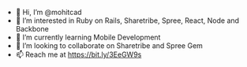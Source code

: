 - 👋 Hi, I’m @mohitcad
- 👀 I’m interested in Ruby on Rails, Sharetribe, Spree, React, Node and Backbone
- 🌱 I’m currently learning Mobile Development
- 💞️ I’m looking to collaborate on Sharetribe and Spree Gem
- 📫 Reach me at https://bit.ly/3EeGW9s

<!---
mohitcad/mohitcad is a ✨ special ✨ repository because its `README.md` (this file) appears on your GitHub profile.
You can click the Preview link to take a look at your changes.
--->

